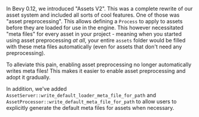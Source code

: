 <!-- Stop automatically generating meta files for assets while using asset processing. -->
<!-- https://github.com/bevyengine/bevy/pull/17216 -->

In Bevy 0.12, we introduced "Assets V2". This was a complete rewrite of our asset system and
included all sorts of cool features. One of those was "asset preprocessing". This allows defining
a `Process` to apply to assets before they are loaded for use in the engine. This however
necessitated "meta files" for every asset in your project - meaning when you started using asset
preprocessing *at all*, your entire `assets` folder would be filled with these meta files
automatically (even for assets that don't need any preprocessing).

To alleviate this pain, enabling asset preprocessing no longer automatically writes meta files! This
makes it easier to enable asset preprocessing and adopt it gradually.

In addition, we've added `AssetServer::write_default_loader_meta_file_for_path` and
`AssetProcessor::write_default_meta_file_for_path` to allow users to explicitly generate the default
meta files for assets when necessary.
